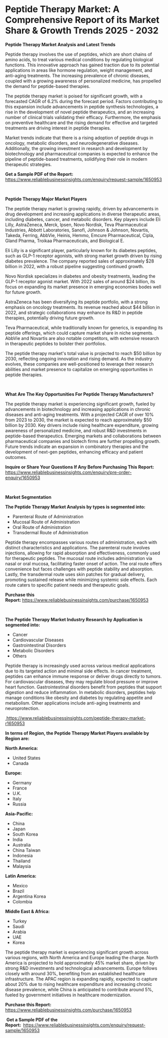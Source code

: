 <p><h1>Peptide Therapy Market: A Comprehensive Report of its Market Share & Growth Trends 2025 - 2032</h1></p><p><strong>Peptide Therapy Market Analysis and Latest Trends</strong></p>
<p><p>Peptide therapy involves the use of peptides, which are short chains of amino acids, to treat various medical conditions by regulating biological functions. This innovative approach has gained traction due to its potential applications in areas like hormone regulation, weight management, and anti-aging treatments. The increasing prevalence of chronic diseases, coupled with a growing awareness of personalized medicine, has propelled the demand for peptide-based therapies.</p><p>The peptide therapy market is poised for significant growth, with a forecasted CAGR of 6.2% during the forecast period. Factors contributing to this expansion include advancements in peptide synthesis technologies, a rise in the development of novel peptide therapeutics, and an increasing number of clinical trials validating their efficacy. Furthermore, the emphasis on preventive healthcare and the rising demand for effective and targeted treatments are driving interest in peptide therapies.</p><p>Market trends indicate that there is a rising adoption of peptide drugs in oncology, metabolic disorders, and neurodegenerative diseases. Additionally, the growing investment in research and development by biotechnology and pharmaceutical companies is expected to enhance the pipeline of peptide-based treatments, solidifying their role in modern therapeutic strategies.</p></p>
<p><strong>Get a Sample PDF of the Report:&nbsp;</strong> <a href="https://www.reliablebusinessinsights.com/enquiry/request-sample/1650953?utm_campaign=2721&utm_medium=2&utm_source=Github&utm_content=ia&utm_term=19042025&utm_id=peptide-therapy">https://www.reliablebusinessinsights.com/enquiry/request-sample/1650953</a></p>
<p>&nbsp;</p>
<p><strong>Peptide Therapy Major Market Players</strong></p>
<p><p>The peptide therapy market is growing rapidly, driven by advancements in drug development and increasing applications in diverse therapeutic areas, including diabetes, cancer, and metabolic disorders. Key players include Eli Lilly, AstraZeneca, Merck, Ipsen, Novo Nordisk, Teva Pharmaceutical Industries, Abbott Laboratories, Sanofi, Johnson & Johnson, Novartis, Takeda, Ferring, AbbVie, Heinis, Hemmo, Emcure Pharmaceutical, Cipla, Gland Pharma, Troikaa Pharmaceuticals, and Biological E.</p><p>Eli Lilly is a significant player, particularly known for its diabetes peptides, such as GLP-1 receptor agonists, with strong market growth driven by rising diabetes prevalence. The company reported sales of approximately $28 billion in 2022, with a robust pipeline suggesting continued growth.</p><p>Novo Nordisk specializes in diabetes and obesity treatments, leading the GLP-1 receptor agonist market. With 2022 sales of around $24 billion, its focus on expanding its market presence in emerging economies bodes well for future growth.</p><p>AstraZeneca has been diversifying its peptide portfolio, with a strong emphasis on oncology treatments. Its revenue reached about $44 billion in 2022, and strategic collaborations may enhance its R&D in peptide therapies, potentially driving future growth.</p><p>Teva Pharmaceutical, while traditionally known for generics, is expanding its peptide offerings, which could capture market share in niche segments. AbbVie and Novartis are also notable competitors, with extensive research in therapeutic peptides to bolster their portfolios.</p><p>The peptide therapy market's total value is projected to reach $50 billion by 2030, reflecting ongoing innovation and rising demand. As the industry evolves, these companies are well-positioned to leverage their research abilities and market presence to capitalize on emerging opportunities in peptide therapies.</p></p>
<p>&nbsp;</p>
<p><strong>What Are The Key Opportunities For Peptide Therapy Manufacturers?</strong></p>
<p><p>The peptide therapy market is experiencing significant growth, fueled by advancements in biotechnology and increasing applications in chronic diseases and anti-aging treatments. With a projected CAGR of over 10% from 2023 to 2030, the market is expected to reach approximately $50 billion by 2030. Key drivers include rising healthcare expenditure, growing awareness of personalized medicine, and robust R&D investments in peptide-based therapeutics. Emerging markets and collaborations between pharmaceutical companies and biotech firms are further propelling growth. Future trends indicate an expansion in combinatory therapies and the development of next-gen peptides, enhancing efficacy and patient outcomes.</p></p>
<p><strong>Inquire or Share Your Questions If Any Before Purchasing This Report:</strong> <a href="https://www.reliablebusinessinsights.com/enquiry/pre-order-enquiry/1650953?utm_campaign=2721&utm_medium=2&utm_source=Github&utm_content=ia&utm_term=19042025&utm_id=peptide-therapy">https://www.reliablebusinessinsights.com/enquiry/pre-order-enquiry/1650953</a></p>
<p>&nbsp;</p>
<p><strong>Market Segmentation</strong></p>
<p><strong>The Peptide Therapy Market Analysis by types is segmented into:</strong></p>
<p><ul><li>Parenteral Route of Administration</li><li>Mucosal Route of Administration</li><li>Oral Route of Administration</li><li>Transdermal Route of Administration</li></ul></p>
<p><p>Peptide therapy encompasses various routes of administration, each with distinct characteristics and applications. The parenteral route involves injections, allowing for rapid absorption and effectiveness, commonly used for therapeutic peptides. The mucosal route includes administration via nasal or oral mucosa, facilitating faster onset of action. The oral route offers convenience but faces challenges with peptide stability and absorption. Lastly, the transdermal route uses skin patches for gradual delivery, promoting sustained release while minimizing systemic side effects. Each route caters to specific patient needs and therapeutic goals.</p></p>
<p><strong>Purchase this Report:&nbsp;</strong><a href="https://www.reliablebusinessinsights.com/purchase/1650953?utm_campaign=2721&utm_medium=2&utm_source=Github&utm_content=ia&utm_term=19042025&utm_id=peptide-therapy">https://www.reliablebusinessinsights.com/purchase/1650953</a></p>
<p>&nbsp;</p>
<p><strong>The Peptide Therapy Market Industry Research by Application is segmented into:</strong></p>
<p><ul><li>Cancer</li><li>Cardiovascular Diseases</li><li>Gastrointestinal Disorders</li><li>Metabolic Disorders</li><li>Others</li></ul></p>
<p><p>Peptide therapy is increasingly used across various medical applications due to its targeted action and minimal side effects. In cancer treatment, peptides can enhance immune response or deliver drugs directly to tumors. For cardiovascular diseases, they may regulate blood pressure or improve heart function. Gastrointestinal disorders benefit from peptides that support digestion and reduce inflammation. In metabolic disorders, peptides help manage conditions like obesity and diabetes by regulating appetite and metabolism. Other applications include anti-aging treatments and neuroprotection.</p></p>
<p><a href="https://www.reliablebusinessinsights.com/peptide-therapy-market-r1650953?utm_campaign=2721&utm_medium=2&utm_source=Github&utm_content=ia&utm_term=19042025&utm_id=peptide-therapy">&nbsp;https://www.reliablebusinessinsights.com/peptide-therapy-market-r1650953</a></p>
<p><strong>In terms of Region, the Peptide Therapy Market Players available by Region are:</strong></p>
<p>
    <p> <strong> North America: </strong>
        <ul>
            <li>United States</li>
            <li>Canada</li>
        </ul>
        </p> 
    <p> <strong> Europe: </strong>
        <ul>
            <li>Germany</li>
            <li>France</li>
            <li>U.K.</li>
            <li>Italy</li>
            <li>Russia</li>
        </ul>
        </p> 
    <p> <strong> Asia-Pacific: </strong>
        <ul>
            <li>China</li>
            <li>Japan</li>
            <li>South Korea</li>
            <li>India</li>
            <li>Australia</li>
            <li>China Taiwan</li>
            <li>Indonesia</li>
            <li>Thailand</li>
            <li>Malaysia</li>
        </ul>
        </p> 
    <p> <strong> Latin America: </strong>
        <ul>
            <li>Mexico</li>
            <li>Brazil</li>
            <li>Argentina Korea</li>
            <li>Colombia</li>
        </ul>
        </p> 
    <p> <strong> Middle East & Africa: </strong>
        <ul>
            <li>Turkey</li>
            <li>Saudi</li>
            <li>Arabia</li>
            <li>UAE</li>
            <li>Korea</li>
        </ul>
    </p>
    </p>
<p><p>The peptide therapy market is experiencing significant growth across various regions, with North America and Europe leading the charge. North America is projected to hold approximately 45% market share, driven by strong R&D investments and technological advancements. Europe follows closely with around 30%, benefiting from an established healthcare infrastructure. The APAC region is expanding rapidly, expected to capture about 20% due to rising healthcare expenditure and increasing chronic disease prevalence, while China is anticipated to contribute around 5%, fueled by government initiatives in healthcare modernization.</p></p>
<p><strong>Purchase this Report: </strong><a href="https://www.reliablebusinessinsights.com/purchase/1650953?utm_campaign=2721&utm_medium=2&utm_source=Github&utm_content=ia&utm_term=19042025&utm_id=peptide-therapy">https://www.reliablebusinessinsights.com/purchase/1650953</a></p>
<p>&nbsp;<strong>Get a Sample PDF of the Report:&nbsp;&nbsp;</strong><a href="https://www.reliablebusinessinsights.com/enquiry/request-sample/1650953?utm_campaign=2721&utm_medium=2&utm_source=Github&utm_content=ia&utm_term=19042025&utm_id=peptide-therapy">https://www.reliablebusinessinsights.com/enquiry/request-sample/1650953</a></p>
<p><strong></strong></p>
<p><p></p><p></p><p></p></p>